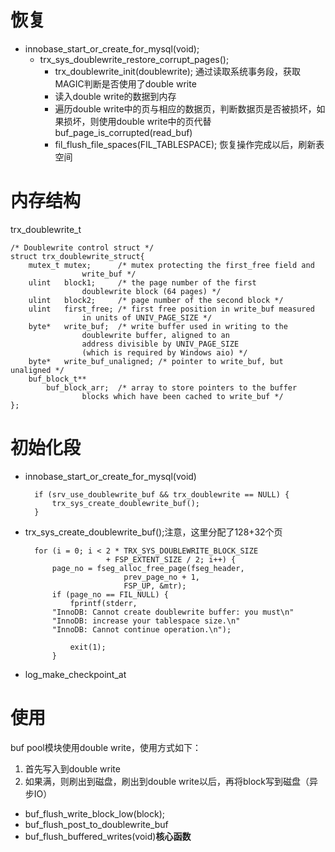 # 恢复
* innobase_start_or_create_for_mysql(void);
    * trx_sys_doublewrite_restore_corrupt_pages();
		* trx_doublewrite_init(doublewrite); 通过读取系统事务段，获取MAGIC判断是否使用了double write
        * 读入double write的数据到内存
        * 遍历double write中的页与相应的数据页，判断数据页是否被损坏，如果损坏，则使用double write中的页代替
			buf_page_is_corrupted(read_buf)
	    * fil_flush_file_spaces(FIL_TABLESPACE); 恢复操作完成以后，刷新表空间

# 内存结构

trx_doublewrite_t


    /* Doublewrite control struct */
    struct trx_doublewrite_struct{
    	mutex_t	mutex;		/* mutex protecting the first_free field and
    				write_buf */
    	ulint	block1;		/* the page number of the first
    				doublewrite block (64 pages) */
    	ulint	block2;		/* page number of the second block */
    	ulint	first_free;	/* first free position in write_buf measured
    				in units of UNIV_PAGE_SIZE */
    	byte*	write_buf; 	/* write buffer used in writing to the
    				doublewrite buffer, aligned to an
    				address divisible by UNIV_PAGE_SIZE
    				(which is required by Windows aio) */
    	byte*	write_buf_unaligned; /* pointer to write_buf, but unaligned */
    	buf_block_t**
    		buf_block_arr;	/* array to store pointers to the buffer
    				blocks which have been cached to write_buf */
    };


# 初始化段


* innobase_start_or_create_for_mysql(void)

    	if (srv_use_doublewrite_buf && trx_doublewrite == NULL) {
    		trx_sys_create_doublewrite_buf();
    	}

* trx_sys_create_doublewrite_buf();注意，这里分配了128+32个页


		for (i = 0; i < 2 * TRX_SYS_DOUBLEWRITE_BLOCK_SIZE
						+ FSP_EXTENT_SIZE / 2; i++) {
			page_no = fseg_alloc_free_page(fseg_header,
			 				prev_page_no + 1,
							FSP_UP, &mtr);
			if (page_no == FIL_NULL) {
				fprintf(stderr,
			"InnoDB: Cannot create doublewrite buffer: you must\n"
			"InnoDB: increase your tablespace size.\n"
			"InnoDB: Cannot continue operation.\n");

				exit(1);
			}

* log_make_checkpoint_at

# 使用

buf pool模块使用double write，使用方式如下：

1. 首先写入到double write
2. 如果满，则刷出到磁盘，刷出到double write以后，再将block写到磁盘（异步IO）

* buf_flush_write_block_low(block);
* buf_flush_post_to_doublewrite_buf
* buf_flush_buffered_writes(void)**核心函数**

